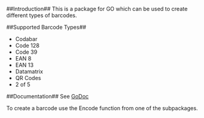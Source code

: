 ##Introduction##
This is a package for GO which can be used to create different types of barcodes.

##Supported Barcode Types##
* Codabar
* Code 128
* Code 39
* EAN 8
* EAN 13
* Datamatrix
* QR Codes
* 2 of 5

##Documentation##
See [GoDoc](https://godoc.org/github.com/boombuler/barcode)

To create a barcode use the Encode function from one of the subpackages.
